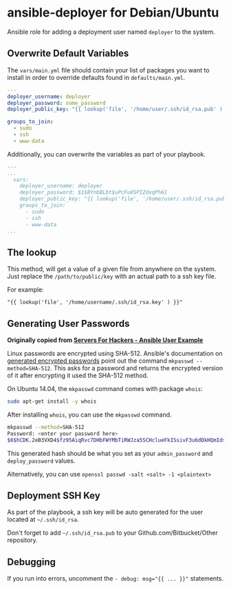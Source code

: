 ansible-deployer for Debian/Ubuntu
============

Ansible role for adding a deployment user named `deployer` to the system.

## Overwrite Default Variables

The `vars/main.yml` file should contain your list of packages you want to install in order to override defaults found in `defaults/main.yml`.

```yml
---
deployer_username: deployer
deployer_password: some_password
deployer_public_key: "{{ lookup('file', '/home/user/.ssh/id_rsa.pub' ) }}"

groups_to_join:
  - sudo
  - ssh
  - www-data

```

Additionally, you can overwrite the variables as part of your playbook.

```yml
---
...
  vars:
    deployer_username: deployer
    deployer_password: $1$BYnbBLbt$uPcFu8SPIZdxqPh61
    deployer_public_key: "{{ lookup('file', '/home/user/.ssh/id_rsa.pub' ) }}"
    groups_to_join:
      - sudo
      - ssh
      - www-data
...
```

## The lookup

This method, will get a value of a given file from anywhere on the system. Just replace the `/path/to/public/key` with an actual path to a ssh key file.

For example:

```
"{{ lookup('file', '/home/username/.ssh/id_rsa.key' ) }}"
```

## Generating User Passwords

__Originally copied from [Servers For Hackers - Ansible User Example](https://github.com/Servers-for-Hackers/ansible-user-example)__

Linux passwords are encrypted using SHA-512. Ansible's documentation on [generated encrypted passwords](http://docs.ansible.com/faq.html#how-do-i-generate-crypted-passwords-for-the-user-module) point out the command `mkpasswd --method=SHA-512`. This asks for a password and returns the encrypted version of it after encrypting it used the SHA-512 method.

On Ubuntu 14.04, the `mkpasswd` command comes with package `whois`:

```bash
sudo apt-get install -y whois
```

After installing `whois`, you can use the `mkpasswd` command.

```bash
mkpasswd --method=SHA-512
Password: <enter your password here>
$6$hCDK.2eB3VXD4$fz95AiqRvc7DHbFWYMbTiRWJza5SCHclueFkISsivF3u6dDkHQmIds1uNrVb5Fk6.6WEes6iQ25GuJx0Fteos/
```

This generated hash should be what you set as your `admin_password` and `deploy_password` values.

Alternatively, you can use `openssl passwd -salt <salt> -1 <plaintext>`

## Deployment SSH Key

As part of the playbook, a ssh key will be auto generated for the user located at `~/.ssh/id_rsa`.

Don't forget to add `~/.ssh/id_rsa.pub` to your Github.com/Bitbucket/Other repository.

## Debugging

If you run into errors, uncomment the `- debug: msg="{{ ... }}"` statements.
